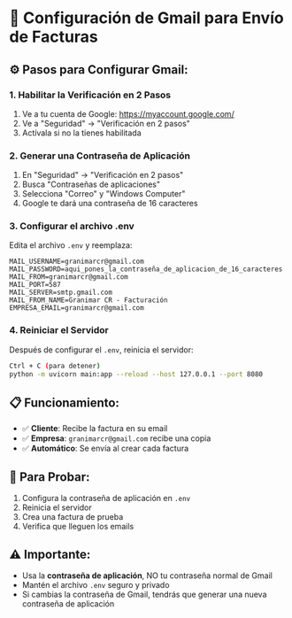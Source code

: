 # 📧 Configuración de Gmail para Envío de Facturas

## ⚙️ Pasos para Configurar Gmail:

### 1. Habilitar la Verificación en 2 Pasos
1. Ve a tu cuenta de Google: https://myaccount.google.com/
2. Ve a "Seguridad" → "Verificación en 2 pasos"
3. Actívala si no la tienes habilitada

### 2. Generar una Contraseña de Aplicación
1. En "Seguridad" → "Verificación en 2 pasos"
2. Busca "Contraseñas de aplicaciones"
3. Selecciona "Correo" y "Windows Computer"
4. Google te dará una contraseña de 16 caracteres

### 3. Configurar el archivo .env
Edita el archivo `.env` y reemplaza:

```
MAIL_USERNAME=granimarcr@gmail.com
MAIL_PASSWORD=aqui_pones_la_contraseña_de_aplicacion_de_16_caracteres
MAIL_FROM=granimarcr@gmail.com
MAIL_PORT=587
MAIL_SERVER=smtp.gmail.com
MAIL_FROM_NAME=Granimar CR - Facturación
EMPRESA_EMAIL=granimarcr@gmail.com
```

### 4. Reiniciar el Servidor
Después de configurar el `.env`, reinicia el servidor:
```bash
Ctrl + C (para detener)
python -m uvicorn main:app --reload --host 127.0.0.1 --port 8080
```

## 📋 Funcionamiento:
- ✅ **Cliente**: Recibe la factura en su email
- ✅ **Empresa**: `granimarcr@gmail.com` recibe una copia
- ✅ **Automático**: Se envía al crear cada factura

## 🔧 Para Probar:
1. Configura la contraseña de aplicación en `.env`
2. Reinicia el servidor
3. Crea una factura de prueba
4. Verifica que lleguen los emails

## ⚠️ Importante:
- Usa la **contraseña de aplicación**, NO tu contraseña normal de Gmail
- Mantén el archivo `.env` seguro y privado
- Si cambias la contraseña de Gmail, tendrás que generar una nueva contraseña de aplicación
